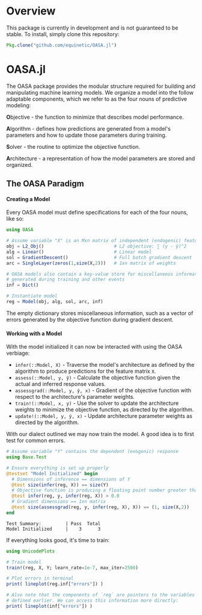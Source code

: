 # Overview

This package is currently in development and is not guaranteed to be stable. To install, simply clone this repository:

```julia
Pkg.clone("github.com/equinetic/OASA.jl")
```

# OASA.jl

The OASA package provides the modular structure required for building and manipulating machine learning models. We organize a model into the follow adaptable components, which we refer to as the four nouns of predictive modeling:

**O**bjective - the function to minimize that describes model performance.

**A**lgorithm - defines how predictions are generated from a model's parameters and how to update those parameters during training.

**S**olver - the routine to optimize the objective function.

**A**rchitecture - a representation of how the model parameters are stored and organized.

## The OASA Paradigm

#### Creating a Model

Every OASA model must define specifications for each of the four nouns, like so:

```julia
using OASA

# Assume variable "X" is an Mxn matrix of independent (endogenic) features
obj = L2_Obj()                          # L2 objective: ∑ (y - ŷ)^2
alg = Linear()                          # Linear model
sol = GradientDescent()                 # Full batch gradient descent
arc = SingleLayer(zeros(1,size(X,2)))   # 1xn matrix of weights

# OASA models also contain a key-value store for miscellaneous information
# generated during training and other events
inf = Dict()

# Instantiate model
reg = Model(obj, alg, sol, arc, inf)
```

The empty dictionary stores miscellaneous information, such as a vector of errors generated by the objective function during gradient descent.

#### Working with a Model

With the model initialized it can now be interacted with using the OASA verbiage:

* `infer(::Model, X)` - Traverse the model's architecture as defined by the algorithm to produce predictions for the feature matrix `X`.
* `assess(::Model, y, ŷ)` - Calculate the objective function given the actual and inferred response values.
* `assessgrad(::Model, y, ŷ, x)` - Gradient of the objective function with respect to the architecture's parameter weights.
* `train!(::Model, x, y)` - Use the solver to update the architecture weights to minimize the objective function, as directed by the algorithm.
* `update!(::Model, y, ŷ, x)` - Update architecture parameter weights as directed by the algorithm.

With our dialect outlined we may now train the model. A good idea is to first test for common errors.

```julia
# Assume variable "Y" contains the dependent (exogenic) response
using Base.Test

# Ensure everything is set up properly
@testset "Model Initialized" begin
  # Dimensions of inference == dimensions of Y
  @test size(infer(reg, X)) == size(Y)
  # Objective function is producing a floating point number greater than 0
  @test infer(reg, y, infer(reg, X)) > 0.0
  # Gradient dimensions == 1xn matrix
  @test size(assessgrad(reg, y, infer(reg, X), X)) == (1, size(X,2))
end
```
```
Test Summary:         | Pass  Total
Model Initialized     |    3      3
```

If everything looks good, it's time to train:

```julia
using UnicodePlots

# Train model
train!(reg, X, Y; learn_rate=1e-7, max_iter=2500)

# Plot errors in terminal
print( lineplot(reg.inf["errors"]) )

# Also note that the components of `reg` are pointers to the variables
# defined earlier. We can access this information more directly:
print( lineplot(inf["errors"]) )

```
